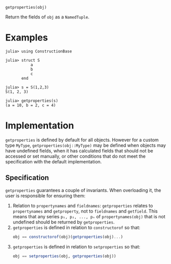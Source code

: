     getproperties(obj)

Return the fields of `obj` as a `NamedTuple`.

# Examples
```jldoctest
julia> using ConstructionBase

julia> struct S
           a
           b
           c
       end

julia> s = S(1,2,3)
S(1, 2, 3)

julia> getproperties(s)
(a = 10, b = 2, c = 4)
```

# Implementation

`getproperties` is defined by default for all objects. However for a custom type `MyType`, 
`getproperties(obj::MyType)` may be defined when objects may have undefined fields, 
when it has calculated fields that should not be accessed or set manually, or
other conditions that do not meet the specification with the default implementation.

## Specification

`getproperties` guarantees a couple of invariants. When overloading it, the user is responsible for ensuring them:

1. Relation to `propertynames` and `fieldnames`: `getproperties` relates to `propertynames` and `getproperty`, not to `fieldnames` and `getfield`.
   This means that any series `p₁, p₂, ..., pₙ` of `propertynames(obj)` that is not undefined should be returned by `getproperties`.
2. `getproperties` is defined in relation to `constructorof` so that:
   ```julia
   obj == constructorof(obj)(getproperties(obj)...)
   ```
2. `getproperties` is defined in relation to `setproperties` so that:
   ```julia
   obj == setproperties(obj, getproperties(obj))
   ```
